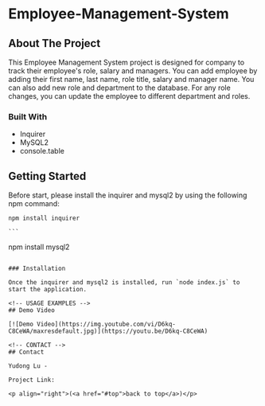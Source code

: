 # Employee-Management-System

<!-- ABOUT THE PROJECT -->
## About The Project

This Employee Management System project is designed for company to track their employee's role, salary and managers. 
You can add employee by adding their first name, last name, role title, salary and manager name.
You can also add new role and department to the database.
For any role changes, you can update the employee to different department and roles.



### Built With

* Inquirer 
* MySQL2  
* console.table 




<!-- GETTING STARTED -->
## Getting Started

Before start, please install the inquirer and mysql2 by using the following npm command:

  ```
  npm install inquirer
  ```
  
    ```
  npm install mysql2
  ```

### Installation

Once the inquirer and mysql2 is installed, run `node index.js` to start the application.

<!-- USAGE EXAMPLES -->
## Demo Video

[![Demo Video](https://img.youtube.com/vi/D6kq-C8CeWA/maxresdefault.jpg)](https://youtu.be/D6kq-C8CeWA)

<!-- CONTACT -->
## Contact

Yudong Lu - 

Project Link: 

<p align="right">(<a href="#top">back to top</a>)</p>
